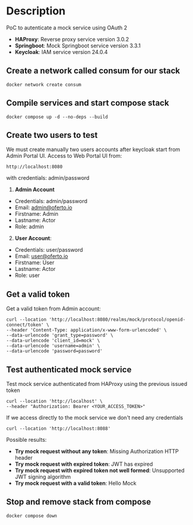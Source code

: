 # Description

PoC to autenticate a mock service using OAuth 2

- **HAProxy**: Reverse proxy service version 3.0.2
- **Springboot**: Mock Springboot service version 3.3.1
- **Keycloak**: IAM service version 24.0.4

## Create a network called consum for our stack
```
docker network create consum
```

## Compile services and start compose stack
```
docker compose up -d --no-deps --build
```

## Create two users to test
We must create manually two users accounts after keycloak start from Admin Portal UI. Access to Web Portal UI from:

```
http://localhost:8080
```

with credentials: admin/password

1. **Admin Account**
- Credentials: admin/password
- Email: admin@oferto.io
- Firstname: Admin
- Lastname: Actor
- Role: admin

2. **User Account**:
- Credentials: user/password
- Email: user@oferto.io
- Firstname: User
- Lastname: Actor
- Role: user

## Get a valid token

Get a valid token from Admin account:
```
curl --location 'http://localhost:8080/realms/mock/protocol/openid-connect/token' \
--header 'Content-Type: application/x-www-form-urlencoded' \
--data-urlencode 'grant_type=password' \
--data-urlencode 'client_id=mock' \
--data-urlencode 'username=admin' \
--data-urlencode 'password=password'
```

## Test authenticated mock service

Test mock service authenticated from HAProxy using the previous issued token 
```
curl --location 'http://localhost' \
--header "Authorization: Bearer <YOUR_ACCESS_TOKEN>"
```

If we access directly to the mock service we don't need any credentials
```
curl --location 'http://localhost:8088'
```

Possible results:

- **Try mock request without any token**: Missing Authorization HTTP header
- **Try mock request with expired token**: JWT has expired
- **Try mock request with expired token not well formed**: Unsupported JWT signing algorithm
- **Try mock request with a valid token**: Hello Mock

## Stop and remove stack from compose
```
docker compose down
```
